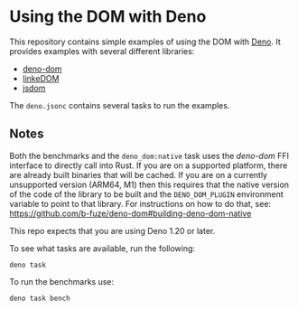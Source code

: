 # Using the DOM with Deno

This repository contains simple examples of using the DOM with
[Deno](https://deno.land). It provides examples with several different
libraries:

- [deno-dom](https://deno.land/x/deno_dom)
- [linkeDOM](https://github.com/WebReflection/linkedom)
- [jsdom](https://github.com/jsdom/jsdom)

The `deno.jsonc` contains several tasks to run the examples.

## Notes

Both the benchmarks and the `deno_dom:native` task uses the _deno-dom_ FFI
interface to directly call into Rust. If you are on a supported platform, there
are already built binaries that will be cached. If you are on a currently
unsupported version (ARM64, M1) then this requires that the native version of
the code of the library to be built and the `DENO_DOM_PLUGIN` environment
variable to point to that library. For instructions on how to do that, see:
https://github.com/b-fuze/deno-dom#building-deno-dom-native

This repo expects that you are using Deno 1.20 or later.

To see what tasks are available, run the following:

```
deno task
```

To run the benchmarks use:

```
deno task bench
```
